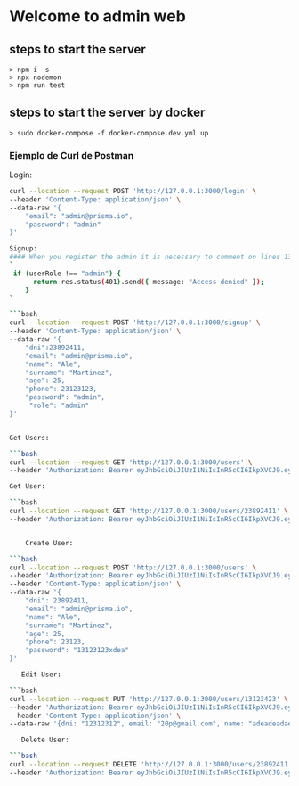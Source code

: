 # Welcome to admin web


## steps to start the server
    > npm i -s
    > npx nodemon
    > npm run test
    
## steps to start the server by docker
    > sudo docker-compose -f docker-compose.dev.yml up
### Ejemplo de Curl de Postman

Login:

```bash
curl --location --request POST 'http://127.0.0.1:3000/login' \
--header 'Content-Type: application/json' \
--data-raw '{
    "email": "admin@prisma.io",
    "password": "admin"
}'

Signup:
#### When you register the admin it is necessary to comment on lines 13,14 and 15 of the middleware/auth
`    
 if (userRole !== "admin") {
      return res.status(401).send({ message: "Access denied" });
    }
`

```bash
curl --location --request POST 'http://127.0.0.1:3000/signup' \
--header 'Content-Type: application/json' \
--data-raw '{
    "dni":23892411,
    "email": "admin@prisma.io",
    "name": "Ale",
    "surname": "Martinez",
    "age": 25,  
    "phone": 23123123,
    "password": "admin",
     "role": "admin"
}'


Get Users:

```bash
curl --location --request GET 'http://127.0.0.1:3000/users' \
--header 'Authorization: Bearer eyJhbGciOiJIUzI1NiIsInR5cCI6IkpXVCJ9.eyJlbWFpbCI6ImxlQHByaXNtYS5pbyIsImlhdCI6MTcwMDczNDU5OCwiZXhwIjoxNzAwNzY0NTk4fQ.MdgydOcVaHUxslj2VoCPgN6NAi395-x2WXMXdyxgEaw'

Get User:

```bash
curl --location --request GET 'http://127.0.0.1:3000/users/23892411' \
--header 'Authorization: Bearer eyJhbGciOiJIUzI1NiIsInR5cCI6IkpXVCJ9.eyJfaWQiOjEyMzQzMjUsImVtYWlsIjoiYTNkZmZlZWRlQHByaXNtYS5pbyIsImlhdCI6MTY5ODIyNTY2MCwiZXhwIjoxNjk4MjI1OTYwfQ.nTMtIcXjYHQLvKjUFUlwIH6qk59zl_fvI8XENJNV31k'


    Create User:

```bash
curl --location --request POST 'http://127.0.0.1:3000/users' \
--header 'Authorization: Bearer eyJhbGciOiJIUzI1NiIsInR5cCI6IkpXVCJ9.eyJfaWQiOjEyMzQzMjUsImVtYWlsIjoiYTNkZmZlZWRlQHByaXNtYS5pbyIsImlhdCI6MTY5ODIyNTY2MCwiZXhwIjoxNjk4MjI1OTYwfQ.nTMtIcXjYHQLvKjUFUlwIH6qk59zl_fvI8XENJNV31k' \
--header 'Content-Type: application/json' \
--data-raw '{
    "dni": 23892411,
    "email": "admin@prisma.io",
    "name": "Ale",
    "surname": "Martinez",
    "age": 25,
    "phone": 23123,
    "password": "13123123xdea"
}'

   Edit User:

```bash
curl --location --request PUT 'http://127.0.0.1:3000/users/13123423' \
--header 'Authorization: Bearer eyJhbGciOiJIUzI1NiIsInR5cCI6IkpXVCJ9.eyJfaWQiOjEyMzQzMjUsImVtYWlsIjoiYTNkZmZlZWRlQHByaXNtYS5pbyIsImlhdCI6MTY5ODIyNTY2MCwiZXhwIjoxNjk4MjI1OTYwfQ.nTMtIcXjYHQLvKjUFUlwIH6qk59zl_fvI8XENJNV31k' \
--header 'Content-Type: application/json' \
--data-raw '{dni: "12312312", email: "20p@gmail.com", name: "adeadeadae", surname: "daedaedaed", age: 34,…'

   Delete User:

```bash
curl --location --request DELETE 'http://127.0.0.1:3000/users/23892411' \
--header 'Authorization: Bearer eyJhbGciOiJIUzI1NiIsInR5cCI6IkpXVCJ9.eyJfaWQiOjEyMzQzMjUsImVtYWlsIjoiYTNkZmZlZWRlQHByaXNtYS5pbyIsImlhdCI6MTY5ODIyNTY2MCwiZXhwIjoxNjk4MjI1OTYwfQ.nTMtIcXjYHQLvKjUFUlwIH6qk59zl_fvI8XENJNV31k'